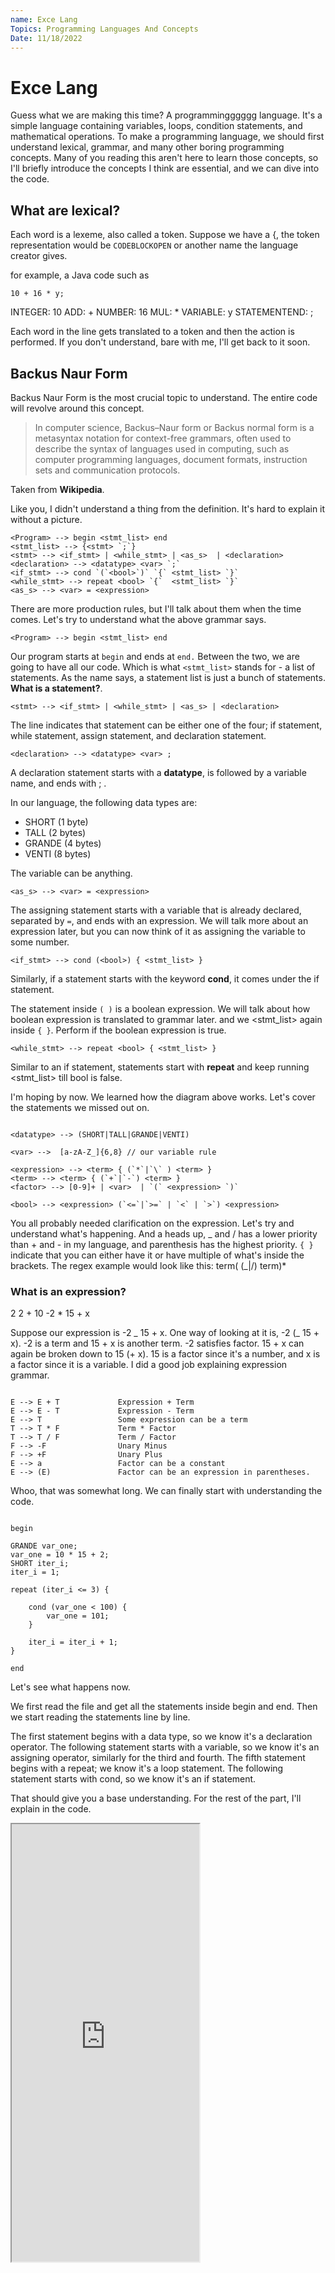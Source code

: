 ```yaml
---
name: Exce Lang
Topics: Programming Languages And Concepts
Date: 11/18/2022
---
```


# Exce Lang

Guess what we are making this time? A programmingggggg language. It's a simple language containing variables, loops, condition statements, and mathematical operations. To make a programming language, we should first understand lexical, grammar, and many other boring programming concepts. Many of you reading this aren't here to learn those concepts, so I'll briefly introduce the concepts I think are essential, and we can dive into the code.

## What are lexical?

Each word is a lexeme, also called a token. Suppose we have a {, the token representation would be `CODEBLOCKOPEN` or another name the language creator gives.

for example, a Java code such as

```txt:example showLineNumber
10 + 16 * y;
```

INTEGER: 10
ADD: +
NUMBER: 16
MUL: \*
VARIABLE: y
STATEMENTEND: ;

Each word in the line gets translated to a token and then the action is performed. If you don't understand, bare with me, I'll get back to it soon.

## Backus Naur Form

Backus Naur Form is the most crucial topic to understand. The entire code will revolve around this concept.

> In computer science, Backus–Naur form or Backus normal form is a metasyntax notation for context-free grammars, often used to describe the syntax of languages used in computing, such as computer programming languages, document formats, instruction sets and communication protocols.

Taken from **Wikipedia**.

Like you, I didn't understand a thing from the definition. It's hard to explain it without a picture.

```txt:productionRules showLineNumbers
<Program> --> begin <stmt_list> end
<stmt_list> --> {<stmt> `;`}
<stmt> --> <if_stmt> | <while_stmt> | <as_s>  | <declaration>
<declaration> --> <datatype> <var> `;`
<if_stmt> --> cond `(`<bool>`)` `{` <stmt_list> `}`
<while_stmt> --> repeat <bool> `{`  <stmt_list> `}`
<as_s> --> <var> = <expression>
```

There are more production rules, but I'll talk about them when the time comes. Let's try to understand what the above grammar says.

`<Program> --> begin <stmt_list> end`

Our program starts at `begin` and ends at `end.` Between the two, we are going to have all our code. Which is what `<stmt_list>` stands for - a list of statements. As the name says, a statement list is just a bunch of statements. **What is a statement?**.

`<stmt> --> <if_stmt> | <while_stmt> | <as_s> | <declaration>`

The line indicates that statement can be either one of the four; if statement, while statement, assign statement, and declaration statement.

`<declaration> --> <datatype> <var> ;`

A declaration statement starts with a **datatype**, is followed by a variable name, and ends with ; .

In our language, the following data types are:

- SHORT (1 byte)
- TALL (2 bytes)
- GRANDE (4 bytes)
- VENTI (8 bytes)

The variable can be anything.

`<as_s> --> <var> = <expression>`

The assigning statement starts with a variable that is already declared, separated by `=`, and ends with an expression. We will talk more about an expression later, but you can now think of it as assigning the variable to some number.

`<if_stmt> --> cond (<bool>) { <stmt_list> }`

Similarly, if a statement starts with the keyword **cond**, it comes under the if statement.

The statement inside `( )` is a boolean expression. We will talk about how boolean expression is translated to grammar later. and we <stmt_list> again inside `{ }`. Perform if the boolean expression is true.

`<while_stmt> --> repeat <bool> { <stmt_list> }`

Similar to an if statement, statements start with **repeat** and keep running <stmt_list> till bool is false.

I'm hoping by now. We learned how the diagram above works. Let's cover the statements we missed out on.

```txt:productionRules showLineNumbers

<datatype> --> (SHORT|TALL|GRANDE|VENTI)

<var> -->  [a-zA-Z_]{6,8} // our variable rule

<expression> --> <term> { (`*`|`\` ) <term> }
<term> --> <term> { (`+`|`-`) <term> }
<factor> --> [0-9]+ | <var>  | `(` <expression> `)`

<bool> --> <expression> (`<=`|`>=` | `<` | `>`) <expression>

```

You all probably needed clarification on the expression. Let's try and understand what's happening. And a heads up, _ and / has a lower priority than + and - in my language, and parenthesis has the highest priority. `{ }` indicate that you can either have it or have multiple of what's inside the brackets. The regex example would look like this: term( (_|/) term)\*

### What is an expression?

2
2 + 10
-2 \* 15 + x

Suppose our expression is -2 _ 15 + x. One way of looking at it is,
-2 (_ 15 + x). -2 is a term and 15 + x is another term. -2 satisfies factor. 15 + x can again be broken down to 15 (+ x). 15 is a factor since it's a number, and x is a factor since it is a variable. I did a good job explaining expression grammar.

```txt:productionRules showLineNumbers

E --> E + T             Expression + Term
E --> E - T             Expression - Term
E --> T                 Some expression can be a term
T --> T * F             Term * Factor
T --> T / F             Term / Factor
F --> -F                Unary Minus
F --> +F                Unary Plus
E --> a                 Factor can be a constant
E --> (E)               Factor can be an expression in parentheses.

```

Whoo, that was somewhat long. We can finally start with understanding the code.

```txt:sample.exce showLineNumbers

begin

GRANDE var_one;
var_one = 10 * 15 + 2;
SHORT iter_i;
iter_i = 1;

repeat (iter_i <= 3) {

	cond (var_one < 100) {
		var_one = 101;
	}

	iter_i = iter_i + 1;
}

end

```

Let's see what happens now.

We first read the file and get all the statements inside begin and end. Then we start reading the statements line by line.

The first statement begins with a data type, so we know it's a declaration operator. The following statement starts with a variable, so we know it's an assigning operator, similarly for the third and fourth. The fifth statement begins with a repeat; we know it's a loop statement. The following statement starts with cond, so we know it's an if statement.

That should give you a base understanding. For the rest of the part, I'll explain in the code.

<iframe src="https://codesandbox.io/p/github/satvik-1203/exce-lang/main?file=%2Fsrc%2Fstatement.ts" title="code" height="700"></iframe>
